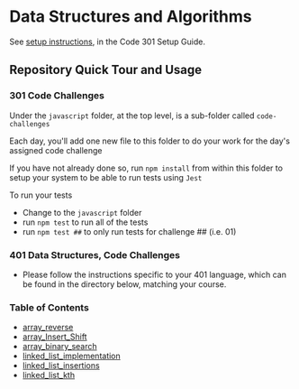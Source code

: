 # Data Structures and Algorithms

See [setup instructions](https://codefellows.github.io/setup-guide/code-301/3-code-challenges), in the Code 301 Setup Guide.

## Repository Quick Tour and Usage

### 301 Code Challenges

Under the `javascript` folder, at the top level, is a sub-folder called `code-challenges`

Each day, you'll add one new file to this folder to do your work for the day's assigned code challenge

If you have not already done so, run `npm install` from within this folder to setup your system to be able to run tests using `Jest`

To run your tests

- Change to the `javascript` folder
- run `npm test` to run all of the tests
- run `npm test ##` to only run tests for challenge ## (i.e. 01)

### 401 Data Structures, Code Challenges

- Please follow the instructions specific to your 401 language, which can be found in the directory below, matching your course.

### Table of Contents

- [array_reverse](python/docs/array_reverse/README.md)
- [array_Insert_Shift](python/docs/array-insert-shift/README.md)
- [array_binary_search](python/docs/array_binary_search/README.md)
- [linked_list_implementation](python/docs/linked-list/README.md)
- [linked_list_insertions](python/docs/linked_list_insertions/README.md)
- [linked_list_kth](python%2Fdocs%2Flinked_list_kth%2FREADME.md)
